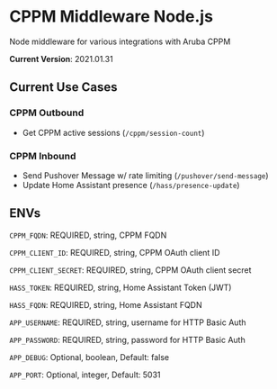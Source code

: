 # CPPM Middleware Node.js
Node middleware for various integrations with Aruba CPPM

**Current Version**: 2021.01.31

## Current Use Cases
### CPPM Outbound
* Get CPPM active sessions (`/cppm/session-count`)

### CPPM Inbound
* Send Pushover Message w/ rate limiting (`/pushover/send-message`)
* Update Home Assistant presence (`/hass/presence-update`)


## ENVs
`CPPM_FQDN`: REQUIRED, string, CPPM FQDN

`CPPM_CLIENT_ID`: REQUIRED, string, CPPM OAuth client ID

`CPPM_CLIENT_SECRET`: REQUIRED, string, CPPM OAuth client secret

`HASS_TOKEN`: REQUIRED, string, Home Assistant Token (JWT)

`HASS_FQDN`: REQUIRED, string, Home Assistant FQDN

`APP_USERNAME`: REQUIRED, string, username for HTTP Basic Auth

`APP_PASSWORD`: REQUIRED, string, password for HTTP Basic Auth

`APP_DEBUG`: Optional, boolean, Default: false

`APP_PORT`: Optional, integer, Default: 5031
